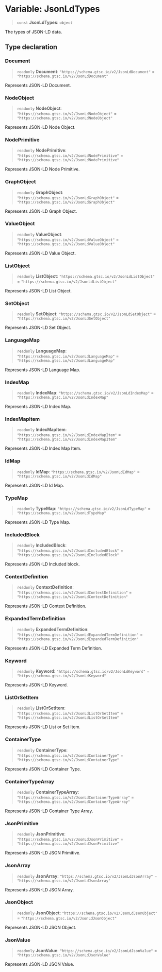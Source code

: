 # Variable: JsonLdTypes

> `const` **JsonLdTypes**: `object`

The types of JSON-LD data.

## Type declaration

### Document

> `readonly` **Document**: `"https://schema.gtsc.io/v2/JsonLdDocument"` = `"https://schema.gtsc.io/v2/JsonLdDocument"`

Represents JSON-LD Document.

### NodeObject

> `readonly` **NodeObject**: `"https://schema.gtsc.io/v2/JsonLdNodeObject"` = `"https://schema.gtsc.io/v2/JsonLdNodeObject"`

Represents JSON-LD Node Object.

### NodePrimitive

> `readonly` **NodePrimitive**: `"https://schema.gtsc.io/v2/JsonLdNodePrimitive"` = `"https://schema.gtsc.io/v2/JsonLdNodePrimitive"`

Represents JSON-LD Node Primitive.

### GraphObject

> `readonly` **GraphObject**: `"https://schema.gtsc.io/v2/JsonLdGraphObject"` = `"https://schema.gtsc.io/v2/JsonLdGraphObject"`

Represents JSON-LD Graph Object.

### ValueObject

> `readonly` **ValueObject**: `"https://schema.gtsc.io/v2/JsonLdValueObject"` = `"https://schema.gtsc.io/v2/JsonLdValueObject"`

Represents JSON-LD Value Object.

### ListObject

> `readonly` **ListObject**: `"https://schema.gtsc.io/v2/JsonLdListObject"` = `"https://schema.gtsc.io/v2/JsonLdListObject"`

Represents JSON-LD List Object.

### SetObject

> `readonly` **SetObject**: `"https://schema.gtsc.io/v2/JsonLdSetObject"` = `"https://schema.gtsc.io/v2/JsonLdSetObject"`

Represents JSON-LD Set Object.

### LanguageMap

> `readonly` **LanguageMap**: `"https://schema.gtsc.io/v2/JsonLdLanguageMap"` = `"https://schema.gtsc.io/v2/JsonLdLanguageMap"`

Represents JSON-LD Language Map.

### IndexMap

> `readonly` **IndexMap**: `"https://schema.gtsc.io/v2/JsonLdIndexMap"` = `"https://schema.gtsc.io/v2/JsonLdIndexMap"`

Represents JSON-LD Index Map.

### IndexMapItem

> `readonly` **IndexMapItem**: `"https://schema.gtsc.io/v2/JsonLdIndexMapItem"` = `"https://schema.gtsc.io/v2/JsonLdIndexMapItem"`

Represents JSON-LD Index Map Item.

### IdMap

> `readonly` **IdMap**: `"https://schema.gtsc.io/v2/JsonLdIdMap"` = `"https://schema.gtsc.io/v2/JsonLdIdMap"`

Represents JSON-LD Id Map.

### TypeMap

> `readonly` **TypeMap**: `"https://schema.gtsc.io/v2/JsonLdTypeMap"` = `"https://schema.gtsc.io/v2/JsonLdTypeMap"`

Represents JSON-LD Type Map.

### IncludedBlock

> `readonly` **IncludedBlock**: `"https://schema.gtsc.io/v2/JsonLdIncludedBlock"` = `"https://schema.gtsc.io/v2/JsonLdIncludedBlock"`

Represents JSON-LD Included block.

### ContextDefinition

> `readonly` **ContextDefinition**: `"https://schema.gtsc.io/v2/JsonLdContextDefinition"` = `"https://schema.gtsc.io/v2/JsonLdContextDefinition"`

Represents JSON-LD Context Definition.

### ExpandedTermDefinition

> `readonly` **ExpandedTermDefinition**: `"https://schema.gtsc.io/v2/JsonLdExpandedTermDefinition"` = `"https://schema.gtsc.io/v2/JsonLdExpandedTermDefinition"`

Represents JSON-LD Expanded Term Definition.

### Keyword

> `readonly` **Keyword**: `"https://schema.gtsc.io/v2/JsonLdKeyword"` = `"https://schema.gtsc.io/v2/JsonLdKeyword"`

Represents JSON-LD Keyword.

### ListOrSetItem

> `readonly` **ListOrSetItem**: `"https://schema.gtsc.io/v2/JsonLdListOrSetItem"` = `"https://schema.gtsc.io/v2/JsonLdListOrSetItem"`

Represents JSON-LD List or Set Item.

### ContainerType

> `readonly` **ContainerType**: `"https://schema.gtsc.io/v2/JsonLdContainerType"` = `"https://schema.gtsc.io/v2/JsonLdContainerType"`

Represents JSON-LD Container Type.

### ContainerTypeArray

> `readonly` **ContainerTypeArray**: `"https://schema.gtsc.io/v2/JsonLdContainerTypeArray"` = `"https://schema.gtsc.io/v2/JsonLdContainerTypeArray"`

Represents JSON-LD Container Type Array.

### JsonPrimitive

> `readonly` **JsonPrimitive**: `"https://schema.gtsc.io/v2/JsonLdJsonPrimitive"` = `"https://schema.gtsc.io/v2/JsonLdJsonPrimitive"`

Represents JSON-LD JSON Primitive.

### JsonArray

> `readonly` **JsonArray**: `"https://schema.gtsc.io/v2/JsonLdJsonArray"` = `"https://schema.gtsc.io/v2/JsonLdJsonArray"`

Represents JSON-LD JSON Array.

### JsonObject

> `readonly` **JsonObject**: `"https://schema.gtsc.io/v2/JsonLdJsonObject"` = `"https://schema.gtsc.io/v2/JsonLdJsonObject"`

Represents JSON-LD JSON Object.

### JsonValue

> `readonly` **JsonValue**: `"https://schema.gtsc.io/v2/JsonLdJsonValue"` = `"https://schema.gtsc.io/v2/JsonLdJsonValue"`

Represents JSON-LD JSON Value.
